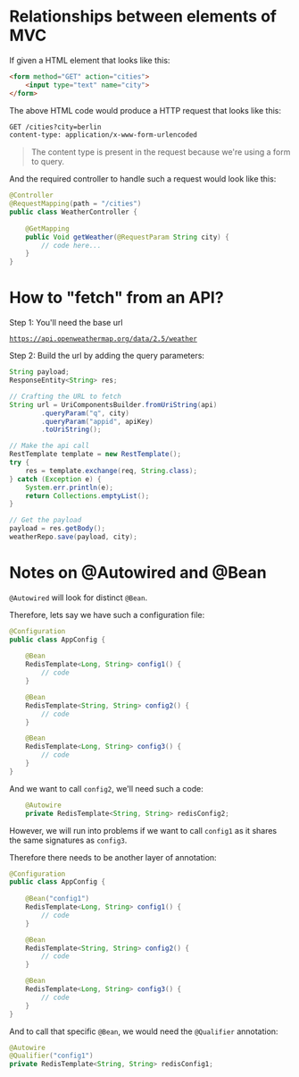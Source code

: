 # Relationships between elements of MVC

If given a HTML element that looks like this:

```html
<form method="GET" action="cities">
    <input type="text" name="city">
</form>
``` 

The above HTML code would produce a HTTP request that looks like this:

```xml
GET /cities?city=berlin
content-type: application/x-www-form-urlencoded
```

> The content type is present in the request because we're using a form to query.

And the required controller to handle such a request would look like this:

```java
@Controller
@RequestMapping(path = "/cities")
public class WeatherController {
    
    @GetMapping
    public Void getWeather(@RequestParam String city) {
        // code here...
    }
}
```
# How to "fetch" from an API?
Step 1: You'll need the base url

<code>https://api.openweathermap.org/data/2.5/weather</code>

Step 2: Build the url by adding the query parameters:

```java
String payload;
ResponseEntity<String> res;

// Crafting the URL to fetch
String url = UriComponentsBuilder.fromUriString(api)
        .queryParam("q", city)
        .queryParam("appid", apiKey)
        .toUriString();

// Make the api call
RestTemplate template = new RestTemplate();
try {
    res = template.exchange(req, String.class);
} catch (Exception e) {
    System.err.println(e);
    return Collections.emptyList();
}

// Get the payload
payload = res.getBody();
weatherRepo.save(payload, city);
```
# Notes on @Autowired and @Bean

`@Autowired` will look for distinct `@Bean`.

Therefore, lets say we have such a configuration file:

```java
@Configuration
public class AppConfig {
    
    @Bean
    RedisTemplate<Long, String> config1() {
        // code
    }

    @Bean
    RedisTemplate<String, String> config2() {
        // code
    }

    @Bean
    RedisTemplate<Long, String> config3() {
        // code
    }
}
```

And we want to call `config2`, we'll need such a code:

```java
    @Autowire
    private RedisTemplate<String, String> redisConfig2;
```

However, we will run into problems if we want to call `config1` as it shares the same signatures as `config3`.

Therefore there needs to be another layer of annotation:

```java
@Configuration
public class AppConfig {
    
    @Bean("config1")
    RedisTemplate<Long, String> config1() {
        // code
    }

    @Bean
    RedisTemplate<String, String> config2() {
        // code
    }

    @Bean
    RedisTemplate<Long, String> config3() {
        // code
    }
}
```

And to call that specific `@Bean`, we would need the `@Qualifier` annotation:

```java
@Autowire
@Qualifier("config1")
private RedisTemplate<String, String> redisConfig1;
```



